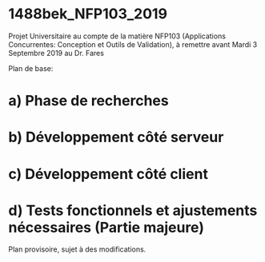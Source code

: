 # 1488bek_NFP103_2019

Projet Universitaire au compte de la matière NFP103 (Applications Concurrentes: Conception et Outils de Validation), à remettre avant Mardi 3 Septembre 2019 au Dr. Fares

Plan de base:

a) Phase de recherches
=
b) Développement côté serveur
=
c) Développement côté client
=
d) Tests fonctionnels et ajustements nécessaires (Partie majeure)
=



Plan provisoire, sujet à des modifications.
